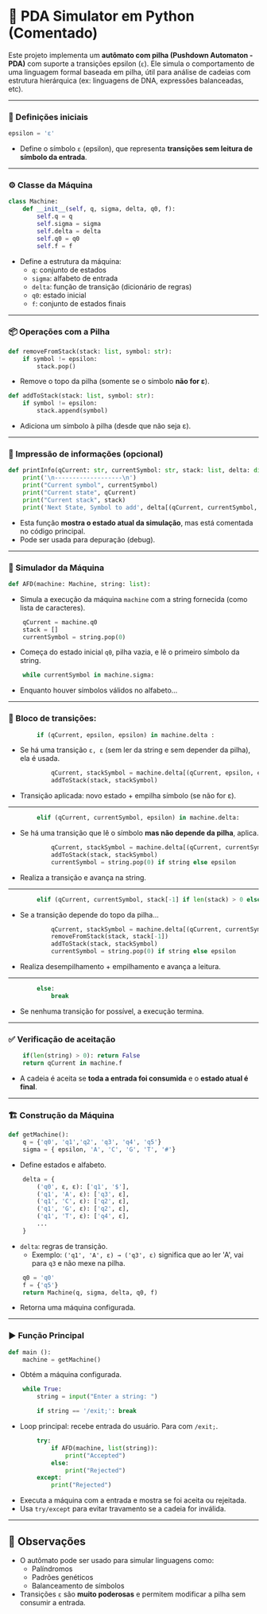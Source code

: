 
# 🧠 PDA Simulator em Python (Comentado)

Este projeto implementa um **autômato com pilha (Pushdown Automaton - PDA)** com suporte a transições epsilon (`ε`). Ele simula o comportamento de uma linguagem formal baseada em pilha, útil para análise de cadeias com estrutura hierárquica (ex: linguagens de DNA, expressões balanceadas, etc).

---

### 🔰 Definições iniciais

```python
epsilon = 'ε'
```
- Define o símbolo `ε` (epsilon), que representa **transições sem leitura de símbolo da entrada**.

---

### ⚙️ Classe da Máquina

```python
class Machine:
    def __init__(self, q, sigma, delta, q0, f):
        self.q = q
        self.sigma = sigma
        self.delta = delta
        self.q0 = q0
        self.f = f
```

- Define a estrutura da máquina:
  - `q`: conjunto de estados
  - `sigma`: alfabeto de entrada
  - `delta`: função de transição (dicionário de regras)
  - `q0`: estado inicial
  - `f`: conjunto de estados finais

---

### 📦 Operações com a Pilha

```python
def removeFromStack(stack: list, symbol: str):
    if symbol != epsilon:
        stack.pop()
```
- Remove o topo da pilha (somente se o símbolo **não for ε**).

```python
def addToStack(stack: list, symbol: str):
    if symbol != epsilon:
        stack.append(symbol)
```
- Adiciona um símbolo à pilha (desde que não seja ε).

---

### 🧾 Impressão de informações (opcional)

```python
def printInfo(qCurrent: str, currentSymbol: str, stack: list, delta: dict, epsilon: str = None):
    print('\n-------------------\n')
    print("Current symbol", currentSymbol)
    print("Current state", qCurrent)
    print("Current stack", stack)
    print('Next State, Symbol to add', delta[(qCurrent, currentSymbol, stack[-1] if epsilon == None else epsilon)])
```
- Esta função **mostra o estado atual da simulação**, mas está comentada no código principal.
- Pode ser usada para depuração (debug).

---

### 🔁 Simulador da Máquina

```python
def AFD(machine: Machine, string: list):
```
- Simula a execução da máquina `machine` com a string fornecida (como lista de caracteres).

```python
    qCurrent = machine.q0
    stack = []
    currentSymbol = string.pop(0)
```
- Começa do estado inicial `q0`, pilha vazia, e lê o primeiro símbolo da string.

```python
    while currentSymbol in machine.sigma:
```
- Enquanto houver símbolos válidos no alfabeto...

---

### 🔄 Bloco de transições:

```python
        if (qCurrent, epsilon, epsilon) in machine.delta :
```
- Se há uma transição `ε, ε` (sem ler da string e sem depender da pilha), ela é usada.

```python
            qCurrent, stackSymbol = machine.delta[(qCurrent, epsilon, epsilon)]
            addToStack(stack, stackSymbol)
```
- Transição aplicada: novo estado + empilha símbolo (se não for ε).

---

```python
        elif (qCurrent, currentSymbol, epsilon) in machine.delta:
```
- Se há uma transição que lê o símbolo **mas não depende da pilha**, aplica.

```python
            qCurrent, stackSymbol = machine.delta[(qCurrent, currentSymbol, epsilon)]
            addToStack(stack, stackSymbol)
            currentSymbol = string.pop(0) if string else epsilon
```
- Realiza a transição e avança na string.

---

```python
        elif (qCurrent, currentSymbol, stack[-1] if len(stack) > 0 else epsilon) in machine.delta:
```
- Se a transição depende do topo da pilha...

```python
            qCurrent, stackSymbol = machine.delta[(qCurrent, currentSymbol, stack[-1])]
            removeFromStack(stack, stack[-1])
            addToStack(stack, stackSymbol)
            currentSymbol = string.pop(0) if string else epsilon
```
- Realiza desempilhamento + empilhamento e avança a leitura.

---

```python
        else:
            break
```
- Se nenhuma transição for possível, a execução termina.

---

### ✅ Verificação de aceitação

```python
    if(len(string) > 0): return False
    return qCurrent in machine.f
```
- A cadeia é aceita se **toda a entrada foi consumida** e o **estado atual é final**.

---

### 🏗️ Construção da Máquina

```python
def getMachine():
    q = {'q0', 'q1','q2', 'q3', 'q4', 'q5'}
    sigma = { epsilon, 'A', 'C', 'G', 'T', '#'}
```
- Define estados e alfabeto.

```python
    delta = {
        ('q0', ε, ε): ['q1', '$'],
        ('q1', 'A', ε): ['q3', ε],
        ('q1', 'C', ε): ['q2', ε],
        ('q1', 'G', ε): ['q2', ε],
        ('q1', 'T', ε): ['q4', ε],
        ...
    }
```
- `delta`: regras de transição.
  - Exemplo: `('q1', 'A', ε) → ('q3', ε)` significa que ao ler 'A', vai para `q3` e não mexe na pilha.

```python
    q0 = 'q0'
    f = {'q5'}
    return Machine(q, sigma, delta, q0, f)
```
- Retorna uma máquina configurada.

---

### ▶️ Função Principal

```python
def main ():
    machine = getMachine()
```
- Obtém a máquina configurada.

```python
    while True:
        string = input("Enter a string: ")

        if string == '/exit;': break
```
- Loop principal: recebe entrada do usuário. Para com `/exit;`.

```python
        try: 
            if AFD(machine, list(string)):
                print("Accepted")
            else:
                print("Rejected") 
        except:
            print("Rejected")
```
- Executa a máquina com a entrada e mostra se foi aceita ou rejeitada.
- Usa `try/except` para evitar travamento se a cadeia for inválida.

---

## 📌 Observações

- O autômato pode ser usado para simular linguagens como:
  - Palíndromos
  - Padrões genéticos
  - Balanceamento de símbolos
- Transições `ε` são **muito poderosas** e permitem modificar a pilha sem consumir a entrada.
